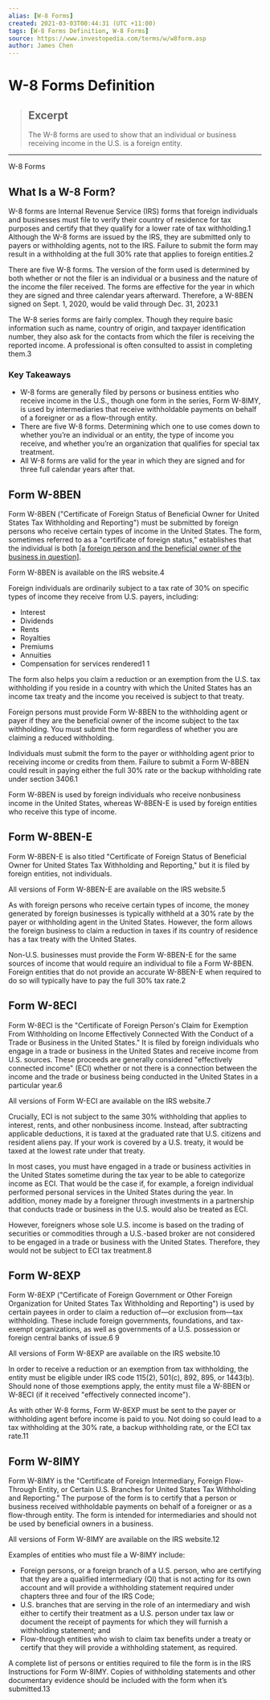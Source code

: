 ```yaml
---
alias: [W-8 Forms]
created: 2021-03-03T00:44:31 (UTC +11:00)
tags: [W-8 Forms Definition, W-8 Forms]
source: https://www.investopedia.com/terms/w/w8form.asp
author: James Chen
---
```


# W-8 Forms Definition

> ## Excerpt
> The W-8 forms are used to show that an individual or business receiving income in the U.S. is a foreign entity.

---

W-8 Forms
## What Is a W-8 Form?

W-8 forms are Internal Revenue Service (IRS) forms that foreign individuals and businesses must file to verify their country of residence for tax purposes and certify that they qualify for a lower rate of tax withholding.1 Although the W-8 forms are issued by the IRS, they are submitted only to payers or withholding agents, not to the IRS. Failure to submit the form may result in a withholding at the full 30% rate that applies to foreign entities.2

There are five W-8 forms. The version of the form used is determined by both whether or not the filer is an individual or a business and the nature of the income the filer received. The forms are effective for the year in which they are signed and three calendar years afterward. Therefore, a W-8BEN signed on Sept. 1, 2020, would be valid through Dec. 31, 2023.1

The W-8 series forms are fairly complex. Though they require basic information such as name, country of origin, and taxpayer identification number, they also ask for the contacts from which the filer is receiving the reported income. A professional is often consulted to assist in completing them.3

### Key Takeaways

-   W-8 forms are generally filed by persons or business entities who receive income in the U.S., though one form in the series, Form W-8IMY, is used by intermediaries that receive withholdable payments on behalf of a foreigner or as a flow-through entity.
-   There are five W-8 forms. Determining which one to use comes down to whether you’re an individual or an entity, the type of income you receive, and whether you’re an organization that qualifies for special tax treatment.
-   All W-8 forms are valid for the year in which they are signed and for three full calendar years after that.

## Form W-8BEN

Form W-8BEN ("Certificate of Foreign Status of Beneficial Owner for United States Tax Withholding and Reporting") must be submitted by foreign persons who receive certain types of income in the United States. The form, sometimes referred to as a "certificate of foreign status," establishes that the individual is both [[a foreign person and the beneficial owner of the business in question]](https://www.investopedia.com/articles/personal-finance/032615/starting-your-own-us-business-foreigner.asp).

Form W-8BEN is available on the IRS website.4

Foreign individuals are ordinarily subject to a tax rate of 30% on specific types of income they receive from U.S. payers, including:

-   Interest
-   Dividends
-   Rents
-   Royalties
-   Premiums
-   Annuities
-   Compensation for services rendered1 1

The form also helps you claim a reduction or an exemption from the U.S. tax withholding if you reside in a country with which the United States has an income tax treaty and the income you received is subject to that treaty.

Foreign persons must provide Form W-8BEN to the withholding agent or payer if they are the beneficial owner of the income subject to the tax withholding. You must submit the form regardless of whether you are claiming a reduced withholding.

Individuals must submit the form to the payer or withholding agent prior to receiving income or credits from them. Failure to submit a Form W-8BEN could result in paying either the full 30% rate or the backup withholding rate under section 3406.1

Form W-8BEN is used by foreign individuals who receive nonbusiness income in the United States, whereas W-8BEN-E is used by foreign entities who receive this type of income.

## Form W-8BEN-E

Form W-8BEN-E is also titled "Certificate of Foreign Status of Beneficial Owner for United States Tax Withholding and Reporting," but it is filed by foreign entities, not individuals.

All versions of Form W-8BEN-E are available on the IRS website.5

As with foreign persons who receive certain types of income, the money generated by foreign businesses is typically withheld at a 30% rate by the payer or withholding agent in the United States. However, the form allows the foreign business to claim a reduction in taxes if its country of residence has a tax treaty with the United States.

Non-U.S. businesses must provide the Form W-8BEN-E for the same sources of income that would require an individual to file a Form W-8BEN. Foreign entities that do not provide an accurate W-8BEN-E when required to do so will typically have to pay the full 30% tax rate.2

## Form W-8ECI

Form W-8ECI is the "Certificate of Foreign Person's Claim for Exemption From Withholding on Income Effectively Connected With the Conduct of a Trade or Business in the United States." It is filed by foreign individuals who engage in a trade or business in the United States and receive income from U.S. sources. These proceeds are generally considered "effectively connected income" (ECI) whether or not there is a connection between the income and the trade or business being conducted in the United States in a particular year.6

All versions of Form W-ECI are available on the IRS website.7

Crucially, ECI is not subject to the same 30% withholding that applies to interest, rents, and other nonbusiness income. Instead, after subtracting applicable deductions, it is taxed at the graduated rate that U.S. citizens and resident aliens pay. If your work is covered by a U.S. treaty, it would be taxed at the lowest rate under that treaty.

In most cases, you must have engaged in a trade or business activities in the United States sometime during the tax year to be able to categorize income as ECI. That would be the case if, for example, a foreign individual performed personal services in the United States during the year. In addition, money made by a foreigner through investments in a partnership that conducts trade or business in the U.S. would also be treated as ECI.

However, foreigners whose sole U.S. income is based on the trading of securities or commodities through a U.S.-based broker are not considered to be engaged in a trade or business with the United States. Therefore, they would not be subject to ECI tax treatment.8

## Form W-8EXP

Form W-8EXP ("Certificate of Foreign Government or Other Foreign Organization for United States Tax Withholding and Reporting") is used by certain payees in order to claim a reduction of—or exclusion from—tax withholding. These include foreign governments, foundations, and tax-exempt organizations, as well as governments of a U.S. possession or foreign central banks of issue.6 9

All versions of Form W-8EXP are available on the IRS website.10

In order to receive a reduction or an exemption from tax withholding, the entity must be eligible under IRS code 115(2), 501(c), 892, 895, or 1443(b). Should none of those exemptions apply, the entity must file a W-8BEN or W-8ECI (if it received "effectively connected income").

As with other W-8 forms, Form W-8EXP must be sent to the payer or withholding agent before income is paid to you. Not doing so could lead to a tax withholding at the 30% rate, a backup withholding rate, or the ECI tax rate.11

## Form W-8IMY

Form W-8IMY is the "Certificate of Foreign Intermediary, Foreign Flow-Through Entity, or Certain U.S. Branches for United States Tax Withholding and Reporting." The purpose of the form is to certify that a person or business received withholdable payments on behalf of a foreigner or as a flow-through entity. The form is intended for intermediaries and should not be used by beneficial owners in a business.

All versions of Form W-8IMY are available on the IRS website.12

Examples of entities who must file a W-8IMY include:

-   Foreign persons, or a foreign branch of a U.S. person, who are certifying that they are a qualified intermediary (QI) that is not acting for its own account and will provide a withholding statement required under chapters three and four of the IRS Code;
-   U.S. branches that are serving in the role of an intermediary and wish either to certify their treatment as a U.S. person under tax law or document the receipt of payments for which they will furnish a withholding statement; and
-   Flow-through entities who wish to claim tax benefits under a treaty or certify that they will provide a withholding statement, as required.

A complete list of persons or entities required to file the form is in the IRS Instructions for Form W-8IMY. Copies of withholding statements and other documentary evidence should be included with the form when it’s submitted.13
